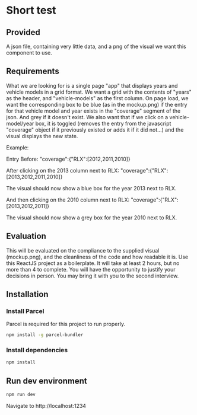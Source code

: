 # Short test

## Provided

A json file, containing very little data, and a png of the visual we want this component to use.

## Requirements

What we are looking for is a single page "app" that displays years and vehicle models in a grid format.
We want a grid with the contents of "years" as the header, and "vehicle-models" as the first column.
On page load, we want the corresponding box to be blue (as in the mockup.png) if the entry for that vehicle model and year exists in the "coverage" segment of the json. And grey if it doesn't exist.
We also want that if we click on a vehicle-model/year box, it is toggled (removes the entry from the javascript "coverage" object if it previously existed or adds it if it did not...) and the visual displays the new state.

Example:

Entry Before: 
"coverage":{"RLX":[2012,2011,2010]}

After clicking on the 2013 column next to RLX: 
"coverage":{"RLX":[2013,2012,2011,2010]}

The visual should now show a blue box for the year 2013 next to RLX.

And then clicking on the 2010 column next to RLX: 
"coverage":{"RLX":[2013,2012,2011]}

The visual should now show a grey box for the year 2010 next to RLX.

## Evaluation

This will be evaluated on the compliance to the supplied visual (mockup.png), and the cleanliness of the code and how readable it is. Use this ReactJS project as a boilerplate. It will take at least 2 hours, but no more than 4 to complete. You will have the opportunity to justify your decisions in person. You may bring it with you to the second interview.

## Installation

### Install Parcel

Parcel is required for this project to run properly.

```sh
npm install -g parcel-bundler
```

### Install dependencies

```sh
npm install
```

## Run dev environment

```sh
npm run dev
```

Navigate to http://localhost:1234
